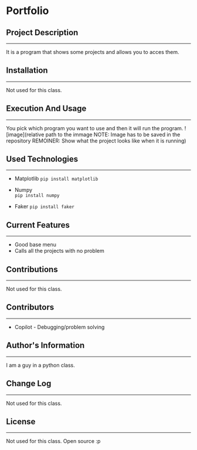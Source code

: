 # Portfolio 

## Project Description  
---
It is a program that shows some projects and allows you to acces them.

## Installation  
---
Not used for this class.  

## Execution And Usage  
---
You pick which program you want to use and then it will run the program.
![image](relative path to the immage NOTE: Image has to be saved in the repository REMOINER: Show what the project looks like when it is running)  

## Used Technologies  
---
+ Matplotlib
`pip install matplotlib`  

+ Numpy  
`pip install numpy`  

+ Faker 
`pip install faker`  

## Current Features  
---
+ Good base menu
+ Calls all the projects with no problem

## Contributions  
---
Not used for this class.  

## Contributors  
---
+ Copilot - Debugging/problem solving

## Author's Information  
---
I am a guy in a python class.

## Change Log  
---
Not used for this class.  

## License
---
Not used for this class. Open source :p